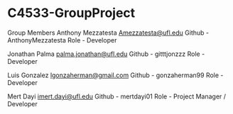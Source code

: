 # C4533-GroupProject

Group Members
Anthony Mezzatesta
Amezzatesta@ufl.edu
Github - AnthonyMezzatesta
Role - Developer


Jonathan Palma
palma.jonathan@ufl.edu
Github - gitttjonzzz
Role - Developer


Luis Gonzalez
lgonzaherman@gmail.com
Github - gonzaherman99
Role - Developer


Mert Dayi
imert.dayi@ufl.edu
Github - mertdayi01
Role - Project Manager / Developer
